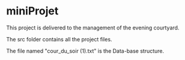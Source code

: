 # miniProjet
This project is delivered to the management of the evening courtyard.

The src folder contains all the project files.

The file named "cour_du_soir (1).txt" is the Data-base structure.


